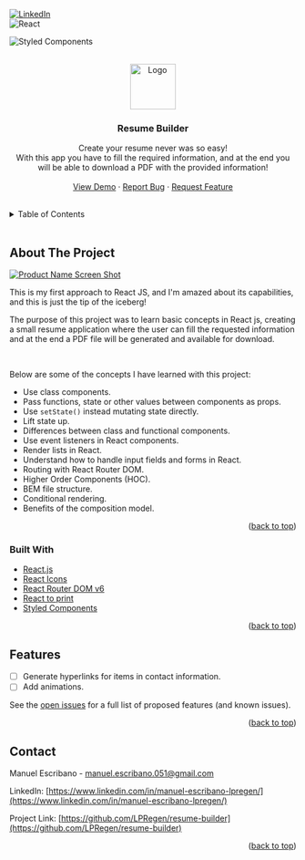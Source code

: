 <div id="top" >

[![LinkedIn][linkedin-shield]][linkedin-url]
<br/>
![React](https://camo.githubusercontent.com/ab4c3c731a174a63df861f7b118d6c8a6c52040a021a552628db877bd518fe84/68747470733a2f2f696d672e736869656c64732e696f2f62616467652f72656163742d2532333230323332612e7376673f7374796c653d666f722d7468652d6261646765266c6f676f3d7265616374266c6f676f436f6c6f723d253233363144414642)

![Styled Components](https://img.shields.io/badge/styled--components-DB7093?style=for-the-badge&logo=styled-components&logoColor=white)

</div>

<br />
<div align="center">
  <a href="https://github.com/LPRegen/resume-builder">
    <img src="images/logo.png" alt="Logo" width="80" height="80">
  </a>

<h3 align="center">Resume Builder</h3>
  <p align="center">
    Create your resume never was so easy!
    <br/>
    With this app you have to fill the required information, and at the end you will be able to download a PDF with the provided information!
    <br />
    <br />
    <a href="https://github.com/LPRegen/resume-builder">View Demo</a>
    ·
    <a href="https://github.com/LPRegen/resume-builder/issues">Report Bug</a>
    ·
    <a href="https://github.com/LPRegen/resume-builder/issues">Request Feature</a>
  </p>
</div>

<br/>

<details>
  <summary>Table of Contents</summary>
  <ol>
    <li>
      <a href="#about-the-project">About The Project</a>
      <ul>
        <li><a href="#built-with">Built With</a></li>
      </ul>
    </li>
    <li><a href="#roadmap">Features</a></li>
    <li><a href="#contact">Contact</a></li>
  </ol>
</details>

<br/>

## About The Project

[![Product Name Screen Shot][product-screenshot]](https://example.com)

This is my first approach to React JS, and I'm amazed about its capabilities, and this is just the tip of the iceberg!

The purpose of this project was to learn basic concepts in React js, creating a small resume application where the user can fill the requested information and at the end a PDF file will be generated and available for download.

<br/>

Below are some of the concepts I have learned with this project:

- Use class components.
- Pass functions, state or other values between components as props.
- Use `setState()` instead mutating state directly.
- Lift state up.
- Differences between class and functional components.
- Use event listeners in React components.
- Render lists in React.
- Understand how to handle input fields and forms in React.
- Routing with React Router DOM.
- Higher Order Components (HOC).
- BEM file structure.
- Conditional rendering.
- Benefits of the composition model.

<p align="right">(<a href="#top">back to top</a>)</p>

### Built With

- [React.js](https://reactjs.org/)
- [React Icons](https://react-icons.github.io/react-icons/)
- [React Router DOM v6](https://reactrouter.com/docs/en/v6)
- [React to print](https://github.com/gregnb/react-to-print/)
- [Styled Components](https://styled-components.com/)

<p align="right">(<a href="#top">back to top</a>)</p>

## Features

- [ ] Generate hyperlinks for items in contact information.
- [ ] Add animations.

See the [open issues](https://github.com/LPRegen/resume-builder/issues) for a full list of proposed features (and known issues).

<p align="right">(<a href="#top">back to top</a>)</p>

## Contact

Manuel Escribano - manuel.escribano.051@gmail.com

LinkedIn: [https://www.linkedin.com/in/manuel-escribano-lpregen/](https://www.linkedin.com/in/manuel-escribano-lpregen/)

Project Link: [https://github.com/LPRegen/resume-builder](https://github.com/LPRegen/resume-builder)

<p align="right">(<a href="#top">back to top</a>)</p>

[license-url]: https://github.com/LPRegen/resume-builder/blob/master/LICENSE.txt
[linkedin-shield]: https://img.shields.io/badge/-LinkedIn-black.svg?style=for-the-badge&logo=linkedin&colorB=555
[linkedin-url]: https://linkedin.com/in/manuel-escribano-lpregen
[product-screenshot]: images/screenshot.png
